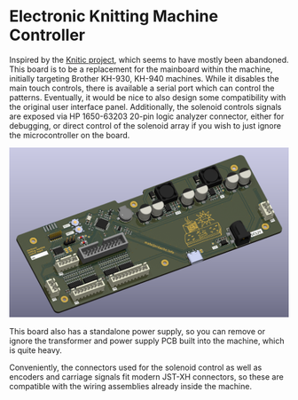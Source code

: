 # Electronic Knitting Machine Controller
Inspired by the [Knitic project](https://github.com/mcanet/knitic), which 
seems to have mostly been abandoned. 
This board is to be a replacement for the mainboard within the machine, 
initially targeting Brother KH-930, KH-940 machines. While it disables the 
main touch controls, there is available a serial port which can control 
the patterns. Eventually, it would be nice to also design some 
compatibility with the original user interface panel. Additionally, the 
solenoid controls signals are exposed via HP 1650-63203 20-pin logic 
analyzer connector, either for debugging, or direct control of the 
solenoid array if you wish to just ignore the microcontroller on the 
board.

![Machine mainboard](render.png)

This board also has a standalone power supply, so you can remove or ignore 
the transformer and power supply PCB built into the machine, which is 
quite heavy. 

Conveniently, the connectors used for the solenoid control as well as 
encoders and carriage signals fit modern JST-XH connectors, so these are 
compatible with the wiring assemblies already inside the machine.
